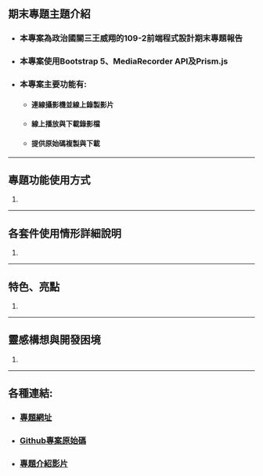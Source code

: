 ## 期末專題主題介紹
* ### 本專案為政治國關三王威翔的109-2前端程式設計期末專題報告
* ### 本專案使用Bootstrap 5、MediaRecorder API及Prism.js
* ### 本專案主要功能有:
    * #### 連線攝影機並線上錄製影片
    * #### 線上播放與下載錄影檔
    * #### 提供原始碼複製與下載
___
## 專題功能使用方式
1. 
___
## 各套件使用情形詳細說明
1. 
___
## 特色、亮點
1. 
___
## 靈感構想與開發困境
1. 
___
## 各種連結:
* ### [專題網址](http:// "將開啟本專題的網頁")
* ### [Github專案原始碼](http:// "將開啟放在Github裡的原始碼")
* ### [專題介紹影片](http:// "將從Google雲端開啟專題介紹影片")